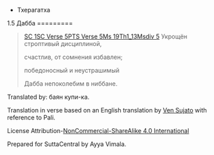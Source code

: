 









* Тхерагатха


1\.5 Дабба
\=\=\=\=\=\=\=\=\=




> [SC 1](\#sc1)[SC Verse 5](\#vns5)[PTS Verse 5](\#vnp5)[Ms 19Th1\_13](\#ms19Th1_13)[Msdiv 5](\#msdiv5) Укрощён строптивый дисциплиной,  
> 
> cчастлив, от сомнения избавлен;  
> 
> победоносный и неустрашимый  
> 
> Дабба непоколебим в ниббане\.



Translated by: баян купи\-ка\.


Translation in verse based on an English translation by [Ven Sujato](/en/thag1\.5) with reference to Pali\.


License Attribution\-[NonCommercial\-ShareAlike 4\.0 International](https://creativecommons\.org/licenses/by\-nc\-sa/4\.0/)


Prepared for SuttaCentral by Ayya Vimala\.






